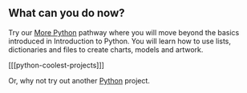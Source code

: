
## What can you do now?


Try our [More Python](https://projects.raspberrypi.org/en/pathways/more-python) pathway where you will move beyond the basics introduced in Introduction to Python. You will learn how to use lists, dictionaries and files to create charts, models and artwork.

[[[python-coolest-projects]]]

Or, why not try out another [Python](https://projects.raspberrypi.org/en/projects?software%5B%5D=python) project.


